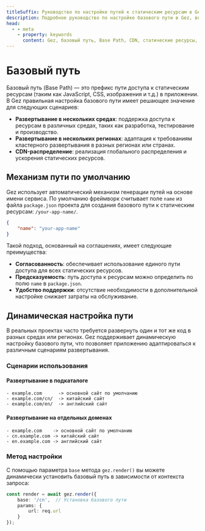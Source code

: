 ```yaml
---
titleSuffix: Руководство по настройке путей к статическим ресурсам в Gez
description: Подробное руководство по настройке базового пути в Gez, включая развертывание в нескольких средах, CDN-распределение и настройку путей доступа к ресурсам, чтобы помочь разработчикам реализовать гибкое управление статическими ресурсами.
head:
  - - meta
    - property: keywords
      content: Gez, базовый путь, Base Path, CDN, статические ресурсы, развертывание в нескольких средах, управление ресурсами
---
```


# Базовый путь

Базовый путь (Base Path) — это префикс пути доступа к статическим ресурсам (таким как JavaScript, CSS, изображения и т.д.) в приложении. В Gez правильная настройка базового пути имеет решающее значение для следующих сценариев:

- **Развертывание в нескольких средах**: поддержка доступа к ресурсам в различных средах, таких как разработка, тестирование и производство.
- **Развертывание в нескольких регионах**: адаптация к требованиям кластерного развертывания в разных регионах или странах.
- **CDN-распределение**: реализация глобального распределения и ускорения статических ресурсов.

## Механизм пути по умолчанию

Gez использует автоматический механизм генерации путей на основе имени сервиса. По умолчанию фреймворк считывает поле `name` из файла `package.json` проекта для создания базового пути к статическим ресурсам: `/your-app-name/`.

```json title="package.json"
{
    "name": "your-app-name"
}
```

Такой подход, основанный на соглашениях, имеет следующие преимущества:

- **Согласованность**: обеспечивает использование единого пути доступа для всех статических ресурсов.
- **Предсказуемость**: путь доступа к ресурсам можно определить по полю `name` в `package.json`.
- **Удобство поддержки**: отсутствие необходимости в дополнительной настройке снижает затраты на обслуживание.

## Динамическая настройка пути

В реальных проектах часто требуется развернуть один и тот же код в разных средах или регионах. Gez поддерживает динамическую настройку базового пути, что позволяет приложению адаптироваться к различным сценариям развертывания.

### Сценарии использования

#### Развертывание в подкаталоге
```
- example.com      -> основной сайт по умолчанию
- example.com/cn/  -> китайский сайт
- example.com/en/  -> английский сайт
```

#### Развертывание на отдельных доменах
```
- example.com    -> основной сайт по умолчанию
- cn.example.com -> китайский сайт
- en.example.com -> английский сайт
```

### Метод настройки

С помощью параметра `base` метода `gez.render()` вы можете динамически установить базовый путь в зависимости от контекста запроса:

```ts
const render = await gez.render({
    base: '/cn',  // Установка базового пути
    params: {
        url: req.url
    }
});
```